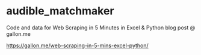 # audible_matchmaker
Code and data for Web Scraping in 5 Minutes in Excel &amp; Python blog post @ gallon.me

https://gallon.me/web-scraping-in-5-mins-excel-python/
